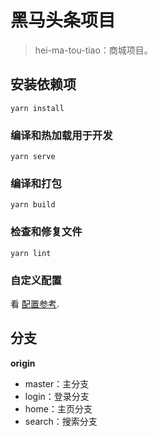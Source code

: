 # 黑马头条项目

> hei-ma-tou-tiao：商城项目。

## 安装依赖项
```
yarn install
```

### 编译和热加载用于开发
```
yarn serve
```

### 编译和打包
```
yarn build
```

### 检查和修复文件
```
yarn lint
```

### 自定义配置
看 [配置参考](https://cli.vuejs.org/config/).



## 分支

**origin** 

- master：主分支
- login：登录分支
- home：主页分支
- search：搜索分支



